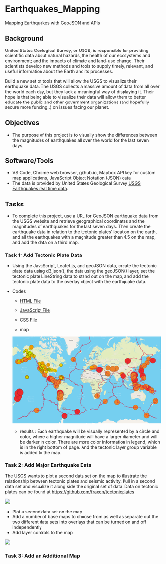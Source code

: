 # Earthquakes_Mapping
Mapping Earthquakes with GeoJSON and APIs

## Background

United States Geological Survey, or USGS, is responsible for providing scientific data about natural hazards, the health of our ecosystems and environment; and the impacts of climate and land-use change. Their scientists develop new methods and tools to supply timely, relevant, and useful information about the Earth and its processes.

Build a new set of tools that will allow the USGS to visualize their earthquake data. The USGS collects a massive amount of data from all over the world each day, but they lack a meaningful way of displaying it. Their hope is that being able to visualize their data will allow them to better educate the public and other government organizations (and hopefully secure more funding..) on issues facing our planet.

## Objectives

 - The purpose of this project is to visually show the differences between the magnitudes of earthquakes all over the world for the last seven days.

## Software/Tools
 - VS Code, Chrome web browser, github.io, Mapbox API key for custom map applications, JavaScript Object Notation (JSON) data
 - The data is provided by United States Geological Survey [USGS Earthquakes real time data](https://earthquake.usgs.gov/earthquakes/feed/v1.0/geojson.php).

## Tasks

 - To complete this project, use a URL for GeoJSON earthquake data from the USGS website and retrieve geographical coordinates and the magnitudes of earthquakes for the last seven days. Then create the earthquake data in relation to the tectonic plates’ location on the earth, and all the earthquakes with a magnitude greater than 4.5 on the map, and add the data on a third map.

### Task 1: Add Tectonic Plate Data

 - Using the  JavaScript, Leafet.js, and geoJSON data, create the tectonic plate data using d3.json(), the data using the geoJSON() layer, set the tectonic plate LineString data to stand out on the map, and add the tectonic plate data to the overlay object with the earthquake data.

 - Codes
    - [HTML File](/Challenge/tectonic_plate/index.html)

    - [JavaScript File](/Challenge/tectonic_plate/static/js/tectonic_plate_logic.js)

    - [CSS File](/Challenge/tectonic_plate/static/css/style.css)

    - map 
    
    ![Earthquake and tectonic_plate map](/Challenge/tectonic_plate/static/data/tectonic_plate_image1.png)


    - results : Each earthquake will be visually represented by a circle and color, where a higher magnitude will have a larger diameter and will be darker in color. There are more color information in legend, which is in the right bottom of page. And the tectonic layer group variable is added to the map.


### Task 2: Add Major Earthquake Data

The USGS wants to plot a second data set on the map to illustrate the relationship between tectonic plates and seismic activity. Pull in a second data set and visualize it along side the original set of data. Data on tectonic plates can be found at <https://github.com/fraxen/tectonicplates>

![](Images/fault_lines.png)

* Plot a second data set on the map
* Add a number of base maps to choose from as well as separate out the two different data sets into overlays that can be turned on and off independently
* Add layer controls to the map

![](Images/earthquake_fault_overlay.png)


### Task 3: Add an Additional Map

